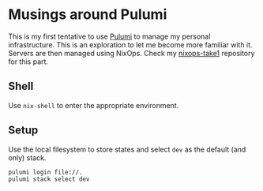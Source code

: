 # Musings around Pulumi

This is my first tentative to use [Pulumi][] to manage my personal
infrastructure. This is an exploration to let me become more familiar
with it. Servers are then managed using NixOps. Check my
[nixops-take1][] repository for this part.

[nixops-take1]: https://github.com/vincentbernat/nixops-take1
[Pulumi]: https://www.pulumi.com/

## Shell

Use `nix-shell` to enter the appropriate environment.

## Setup

Use the local filesystem to store states and select `dev` as the
default (and only) stack.

```
pulumi login file://.
pulumi stack select dev
```
